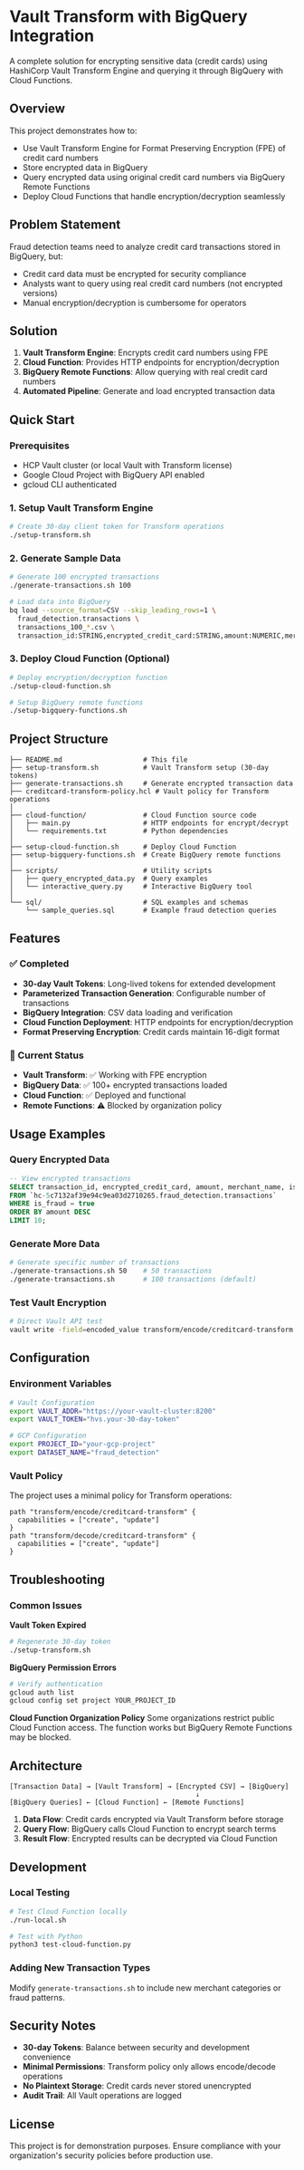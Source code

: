 # Vault Transform with BigQuery Integration

A complete solution for encrypting sensitive data (credit cards) using HashiCorp Vault Transform Engine and querying it through BigQuery with Cloud Functions.

## Overview

This project demonstrates how to:
- Use Vault Transform Engine for Format Preserving Encryption (FPE) of credit card numbers
- Store encrypted data in BigQuery
- Query encrypted data using original credit card numbers via BigQuery Remote Functions
- Deploy Cloud Functions that handle encryption/decryption seamlessly

## Problem Statement

Fraud detection teams need to analyze credit card transactions stored in BigQuery, but:
- Credit card data must be encrypted for security compliance
- Analysts want to query using real credit card numbers (not encrypted versions)
- Manual encryption/decryption is cumbersome for operators

## Solution

1. **Vault Transform Engine**: Encrypts credit card numbers using FPE
2. **Cloud Function**: Provides HTTP endpoints for encryption/decryption
3. **BigQuery Remote Functions**: Allow querying with real credit card numbers
4. **Automated Pipeline**: Generate and load encrypted transaction data

## Quick Start

### Prerequisites
- HCP Vault cluster (or local Vault with Transform license)
- Google Cloud Project with BigQuery API enabled
- gcloud CLI authenticated

### 1. Setup Vault Transform Engine
```bash
# Create 30-day client token for Transform operations
./setup-transform.sh
```

### 2. Generate Sample Data
```bash
# Generate 100 encrypted transactions
./generate-transactions.sh 100

# Load data into BigQuery
bq load --source_format=CSV --skip_leading_rows=1 \
  fraud_detection.transactions \
  transactions_100_*.csv \
  transaction_id:STRING,encrypted_credit_card:STRING,amount:NUMERIC,merchant_name:STRING,merchant_category:STRING,transaction_date:TIMESTAMP,location:STRING,is_fraud:BOOLEAN,card_type:STRING,created_at:TIMESTAMP
```

### 3. Deploy Cloud Function (Optional)
```bash
# Deploy encryption/decryption function
./setup-cloud-function.sh

# Setup BigQuery remote functions
./setup-bigquery-functions.sh
```

## Project Structure

```
├── README.md                    # This file
├── setup-transform.sh           # Vault Transform setup (30-day tokens)
├── generate-transactions.sh     # Generate encrypted transaction data
├── creditcard-transform-policy.hcl # Vault policy for Transform operations
│
├── cloud-function/              # Cloud Function source code
│   ├── main.py                  # HTTP endpoints for encrypt/decrypt
│   └── requirements.txt         # Python dependencies
│
├── setup-cloud-function.sh      # Deploy Cloud Function
├── setup-bigquery-functions.sh  # Create BigQuery remote functions
│
├── scripts/                     # Utility scripts
│   ├── query_encrypted_data.py  # Query examples
│   └── interactive_query.py     # Interactive BigQuery tool
│
└── sql/                         # SQL examples and schemas
    └── sample_queries.sql       # Example fraud detection queries
```

## Features

### ✅ Completed
- **30-day Vault Tokens**: Long-lived tokens for extended development
- **Parameterized Transaction Generation**: Configurable number of transactions
- **BigQuery Integration**: CSV data loading and verification
- **Cloud Function Deployment**: HTTP endpoints for encryption/decryption
- **Format Preserving Encryption**: Credit cards maintain 16-digit format

### 🔧 Current Status
- **Vault Transform**: ✅ Working with FPE encryption
- **BigQuery Data**: ✅ 100+ encrypted transactions loaded
- **Cloud Function**: ✅ Deployed and functional
- **Remote Functions**: ⚠️  Blocked by organization policy

## Usage Examples

### Query Encrypted Data
```sql
-- View encrypted transactions
SELECT transaction_id, encrypted_credit_card, amount, merchant_name, is_fraud 
FROM `hc-5c7132af39e94c9ea03d2710265.fraud_detection.transactions` 
WHERE is_fraud = true
ORDER BY amount DESC
LIMIT 10;
```

### Generate More Data
```bash
# Generate specific number of transactions
./generate-transactions.sh 50    # 50 transactions
./generate-transactions.sh       # 100 transactions (default)
```

### Test Vault Encryption
```bash
# Direct Vault API test
vault write -field=encoded_value transform/encode/creditcard-transform value="4111111111111111"
```

## Configuration

### Environment Variables
```bash
# Vault Configuration
export VAULT_ADDR="https://your-vault-cluster:8200"
export VAULT_TOKEN="hvs.your-30-day-token"

# GCP Configuration  
export PROJECT_ID="your-gcp-project"
export DATASET_NAME="fraud_detection"
```

### Vault Policy
The project uses a minimal policy for Transform operations:
```hcl
path "transform/encode/creditcard-transform" {
  capabilities = ["create", "update"]
}
path "transform/decode/creditcard-transform" {
  capabilities = ["create", "update"]  
}
```

## Troubleshooting

### Common Issues

**Vault Token Expired**
```bash
# Regenerate 30-day token
./setup-transform.sh
```

**BigQuery Permission Errors**
```bash
# Verify authentication
gcloud auth list
gcloud config set project YOUR_PROJECT_ID
```

**Cloud Function Organization Policy**
Some organizations restrict public Cloud Function access. The function works but BigQuery Remote Functions may be blocked.

## Architecture

```
[Transaction Data] → [Vault Transform] → [Encrypted CSV] → [BigQuery]
                                              ↓
[BigQuery Queries] ← [Cloud Function] ← [Remote Functions]
```

1. **Data Flow**: Credit cards encrypted via Vault Transform before storage
2. **Query Flow**: BigQuery calls Cloud Function to encrypt search terms
3. **Result Flow**: Encrypted results can be decrypted via Cloud Function

## Development

### Local Testing
```bash
# Test Cloud Function locally
./run-local.sh

# Test with Python
python3 test-cloud-function.py
```

### Adding New Transaction Types
Modify `generate-transactions.sh` to include new merchant categories or fraud patterns.

## Security Notes

- **30-day Tokens**: Balance between security and development convenience
- **Minimal Permissions**: Transform policy only allows encode/decode operations
- **No Plaintext Storage**: Credit cards never stored unencrypted
- **Audit Trail**: All Vault operations are logged

## License

This project is for demonstration purposes. Ensure compliance with your organization's security policies before production use.

